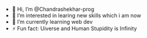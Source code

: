 - 👋 Hi, I’m @Chandrashekhar-prog
- 👀 I’m interested in learing new skills which i am now
- 🌱 I’m currently learning web dev
- ⚡ Fun fact: Uiverse and Human Stupidity is Infinity

<!---
Chandrashekhar-prog/Chandrashekhar-prog is a ✨ special ✨ repository because its `README.md` (this file) appears on your GitHub profile.
You can click the Preview link to take a look at your changes.
--->
